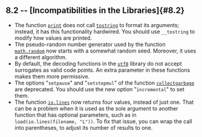 ## 8.2 -- [Incompatibilities in the Libraries]{#8.2}

-   The function [`print`](#pdf-print) does not call
    [`tostring`](#pdf-tostring) to format its arguments; instead, it has
    this functionality hardwired. You should use `__tostring` to modify
    how values are printed.
-   The pseudo-random number generator used by the function
    [`math.random`](#pdf-math.random) now starts with a somewhat random
    seed. Moreover, it uses a different algorithm.
-   By default, the decoding functions in the [`utf8`](#pdf-utf8)
    library do not accept surrogates as valid code points. An extra
    parameter in these functions makes them more permissive.
-   The options \"`setpause`\" and \"`setstepmul`\" of the function
    [`collectgarbage`](#pdf-collectgarbage) are deprecated. You should
    use the new option \"`incremental`\" to set them.
-   The function [`io.lines`](#pdf-io.lines) now returns four values,
    instead of just one. That can be a problem when it is used as the
    sole argument to another function that has optional parameters, such
    as in `load(io.lines(filename, "L"))`. To fix that issue, you can
    wrap the call into parentheses, to adjust its number of results to
    one.


